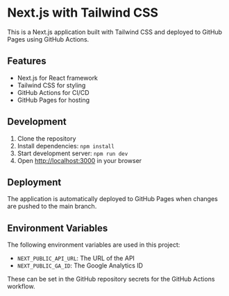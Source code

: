 # Next.js with Tailwind CSS

This is a Next.js application built with Tailwind CSS and deployed to GitHub Pages using GitHub Actions.

## Features

- Next.js for React framework
- Tailwind CSS for styling
- GitHub Actions for CI/CD
- GitHub Pages for hosting

## Development

1. Clone the repository
2. Install dependencies: `npm install`
3. Start development server: `npm run dev`
4. Open [http://localhost:3000](http://localhost:3000) in your browser

## Deployment

The application is automatically deployed to GitHub Pages when changes are pushed to the main branch.

## Environment Variables

The following environment variables are used in this project:

- `NEXT_PUBLIC_API_URL`: The URL of the API
- `NEXT_PUBLIC_GA_ID`: The Google Analytics ID

These can be set in the GitHub repository secrets for the GitHub Actions workflow. 